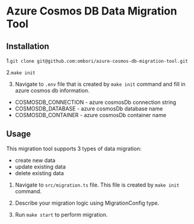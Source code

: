 # Azure Cosmos DB Data Migration Tool

## Installation

1.`git clone git@github.com:ombori/azure-cosmos-db-migration-tool.git`

2.`make init`

3. Navigate to `.env` file that is created by `make init` command and fill in azure cosmos db information.

- COSMOSDB_CONNECTION - azure cosmosDb connection string
- COSMOSDB_DATABASE - azure cosmosDb database name
- COSMOSDB_CONTAINER - azure cosmosDb container name

## Usage

This migration tool supports 3 types of data migration:

- create new data
- update existing data
- delete existing data

1. Navigate to `src/migration.ts` file. This file is created by `make init` command.

2. Describe your migration logic using MigrationConfig type.

3. Run `make start` to perform migration.

